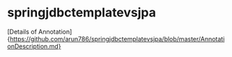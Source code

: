 # springjdbctemplatevsjpa

 
[Details of Annotation]{https://github.com/arun786/springjdbctemplatevsjpa/blob/master/AnnotationDescription.md}